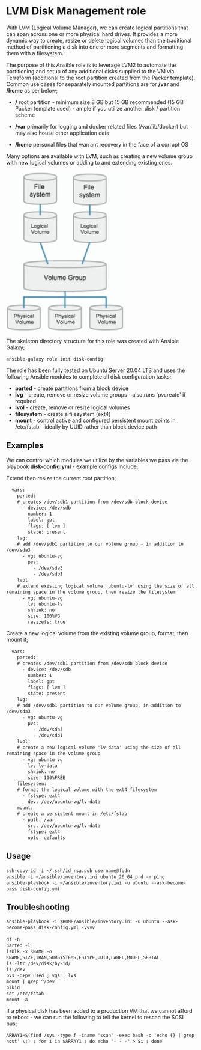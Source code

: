 # LVM Disk Management role

With LVM (Logical Volume Manager), we can create logical partitions that can span across one or more physical hard drives. It provides a more dynamic way to create, resize or delete logical volumes than the traditional method of partitioning a disk into one or more segments and formatting them with a filesystem. 

The purpose of this Ansible role is to leverage LVM2 to automate the partitioning and setup of any additional disks supplied to the VM via Terraform (additional to the root partition created from the Packer template). Common use cases for separately mounted partitions are for **/var** and **/home** as per below;

- **/**         root partition - minimum size 8 GB but 15 GB recommended (15 GB Packer template used) - ample if you utilize another disk / partition scheme

- **/var**      primarily for logging and docker related files (/var/lib/docker) but may also house other application data
- **/home**	    personal files that warrant recovery in the face of a corrupt OS

Many options are available with LVM, such as creating a new volume group with new logical volumes or adding to and extending existing ones.

![Screenshot](https://github.com/leakespeake/ansible/blob/master/LVM.jpg)

The skeleton directory structure for this role was created with Ansible Galaxy;

```
ansible-galaxy role init disk-config
```
The role has been fully tested on Ubuntu Server 20.04 LTS and uses the following Ansible modules to complete all disk configuration tasks;

- **parted** - create partitions from a block device
- **lvg** - create, remove or resize volume groups - also runs 'pvcreate' if required
- **lvol** - create, remove or resize logical volumes
- **filesystem** - create a filesystem (ext4)
- **mount** - control active and configured persistent mount points in /etc/fstab - ideally by UUID rather than block device path


## Examples

We can control which modules we utilize by the variables we pass via the playbook **disk-config.yml** - example configs include:

Extend then resize the current root partition;
```
  vars:
    parted:
    # creates /dev/sdb1 partition from /dev/sdb block device
      - device: /dev/sdb
        number: 1
        label: gpt
        flags: [ lvm ]
        state: present
    lvg:
    # add /dev/sdb1 partition to our volume group - in addition to /dev/sda3
      - vg: ubuntu-vg
        pvs:
          - /dev/sda3
          - /dev/sdb1
    lvol:
    # extend existing logical volume 'ubuntu-lv' using the size of all remaining space in the volume group, then resize the filesystem
      - vg: ubuntu-vg
        lv: ubuntu-lv
        shrink: no
        size: 100%VG
        resizefs: true
```
Create a new logical volume from the existing volume group, format, then mount it;
```
  vars:
    parted:
    # creates /dev/sdb1 partition from /dev/sdb block device
      - device: /dev/sdb
        number: 1
        label: gpt
        flags: [ lvm ]
        state: present
    lvg:
    # add /dev/sdb1 partition to our volume group, in addition to /dev/sda3
      - vg: ubuntu-vg
        pvs:
          - /dev/sda3
          - /dev/sdb1
    lvol:
    # create a new logical volume 'lv-data' using the size of all remaining space in the volume group
      - vg: ubuntu-vg
        lv: lv-data
        shrink: no
        size: 100%FREE
    filesystem:
    # format the logical volume with the ext4 filesystem
      - fstype: ext4
        dev: /dev/ubuntu-vg/lv-data
    mount:
    # create a persistent mount in /etc/fstab
      - path: /var
        src: /dev/ubuntu-vg/lv-data
        fstype: ext4
        opts: defaults
```

## Usage
```
ssh-copy-id -i ~/.ssh/id_rsa.pub username@fqdn
ansible -i ~/ansible/inventory.ini ubuntu_20_04_prd -m ping
ansible-playbook -i ~/ansible/inventory.ini -u ubuntu --ask-become-pass disk-config.yml
```

## Troubleshooting
```
ansible-playbook -i $HOME/ansible/inventory.ini -u ubuntu --ask-become-pass disk-config.yml -vvvv

df -h
parted -l
lsblk -x KNAME -o KNAME,SIZE,TRAN,SUBSYSTEMS,FSTYPE,UUID,LABEL,MODEL,SERIAL
ls -ltr /dev/disk/by-id/
ls /dev
pvs -o+pv_used ; vgs ; lvs
mount | grep ^/dev
blkid
cat /etc/fstab
mount -a
```
If a physical disk has been added to a production VM that we cannot afford to reboot - we can run the following to tell the kernel to rescan the SCSI bus;
```
ARRAY1=$(find /sys -type f -iname "scan" -exec bash -c 'echo {} | grep host' \;) ; for i in $ARRAY1 ; do echo "- - -" > $i ; done
```
